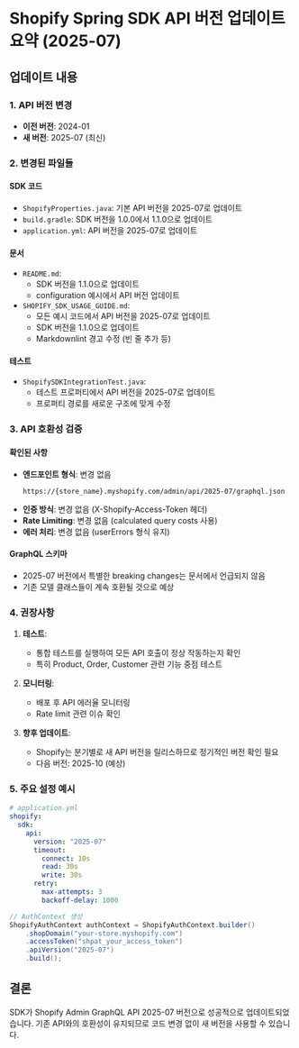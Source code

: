 # Shopify Spring SDK API 버전 업데이트 요약 (2025-07)

## 업데이트 내용

### 1. API 버전 변경
- **이전 버전**: 2024-01
- **새 버전**: 2025-07 (최신)

### 2. 변경된 파일들

#### SDK 코드
- `ShopifyProperties.java`: 기본 API 버전을 2025-07로 업데이트
- `build.gradle`: SDK 버전을 1.0.0에서 1.1.0으로 업데이트
- `application.yml`: API 버전을 2025-07로 업데이트

#### 문서
- `README.md`: 
  - SDK 버전을 1.1.0으로 업데이트
  - configuration 예시에서 API 버전 업데이트
- `SHOPIFY_SDK_USAGE_GUIDE.md`:
  - 모든 예시 코드에서 API 버전을 2025-07로 업데이트
  - SDK 버전을 1.1.0으로 업데이트
  - Markdownlint 경고 수정 (빈 줄 추가 등)

#### 테스트
- `ShopifySDKIntegrationTest.java`: 
  - 테스트 프로퍼티에서 API 버전을 2025-07로 업데이트
  - 프로퍼티 경로를 새로운 구조에 맞게 수정

### 3. API 호환성 검증

#### 확인된 사항
- **엔드포인트 형식**: 변경 없음
  ```
  https://{store_name}.myshopify.com/admin/api/2025-07/graphql.json
  ```
- **인증 방식**: 변경 없음 (X-Shopify-Access-Token 헤더)
- **Rate Limiting**: 변경 없음 (calculated query costs 사용)
- **에러 처리**: 변경 없음 (userErrors 형식 유지)

#### GraphQL 스키마
- 2025-07 버전에서 특별한 breaking changes는 문서에서 언급되지 않음
- 기존 모델 클래스들이 계속 호환될 것으로 예상

### 4. 권장사항

1. **테스트**: 
   - 통합 테스트를 실행하여 모든 API 호출이 정상 작동하는지 확인
   - 특히 Product, Order, Customer 관련 기능 중점 테스트

2. **모니터링**:
   - 배포 후 API 에러율 모니터링
   - Rate limit 관련 이슈 확인

3. **향후 업데이트**:
   - Shopify는 분기별로 새 API 버전을 릴리스하므로 정기적인 버전 확인 필요
   - 다음 버전: 2025-10 (예상)

### 5. 주요 설정 예시

```yaml
# application.yml
shopify:
  sdk:
    api:
      version: "2025-07"
      timeout:
        connect: 10s
        read: 30s
        write: 30s
      retry:
        max-attempts: 3
        backoff-delay: 1000
```

```java
// AuthContext 생성
ShopifyAuthContext authContext = ShopifyAuthContext.builder()
    .shopDomain("your-store.myshopify.com")
    .accessToken("shpat_your_access_token")
    .apiVersion("2025-07")
    .build();
```

## 결론

SDK가 Shopify Admin GraphQL API 2025-07 버전으로 성공적으로 업데이트되었습니다. 
기존 API와의 호환성이 유지되므로 코드 변경 없이 새 버전을 사용할 수 있습니다.
